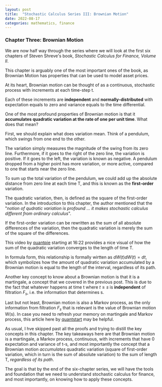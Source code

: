 ```yaml
---
layout: post
title:  "Stochastic Calculus Series III: Brownian Motion"
date: 2022-08-17
categories: mathematics, finance
---
```


### Chapter Three: Brownian Motion ### 

We are now half way through the series where we will look at the first six chapters of Steven Shreve's book, *Stochastic Calculus for Finance, Volume II*. 

This chapter is arguably one of the most important ones of the book, as Brownian Motion has properties that can be used to model asset prices. 

At its heart, Brownian motion can be thought of as a continuous, stochastic process with increments at each time-step t. 

Each of these increments are **independent** and **normally-distributed** with expectation equals to zero and variance equals to the time differential.

One of the most profound properties of Brownian motion is that it **accumulates quadratic variation at the rate of one per unit time**. What does that mean? 

First, we should explain what does variation mean. Think of a pendulum, which swings from one end to the other. 

The variation simply measures the magnitude of the swing from its zero line. Furthermore, if it goes to the right of the zero line, the variation is positive. If it goes to the left, the variation is known as negative. A pendulum dropped from a higher point has more variation, or more active, compared to one that starts near the zero line.

To sum up the total variation of the pendulum, we could add up the absolute distance from zero line at each time T, and this is known as the **first-order** variation. 

The quadratic variation, then, is defined as the square of the first-order variation. In the introduction to this chapter, the author mentioned that the "*notion of qudratic variation is profound ... it makes stochastic calculus different from ordinary calculus*".

If the first-order variation can be rewritten as the sum of all absolute differences of the variation, then the quadratic variation is merely the sum of the square of the differences. 

This video by [quantpie](https://www.youtube.com/watch?v=AptlhWEgOto) starting at 16:22 provides a nice visual of how the sum of the quadratic variation converges to the length of time T. 

In formula form, this relationship is formally wirtten as $dW(t)dW(t) = dt$, which symbolizes how the amount of quadratic variation accumulated by a Brownian motion is equal to the length of the interval, regardless of its path.

Another key concept to know about a Brownian motion is that it is a martingale, a concept that we covered in the previous post. This is due to the fact that whatever happens at time t where $t \geq s$ is **independent** of filtration $F_s$, i.e. the information that determines s. 

Last but not least, Brownian motion is also a Markov process, as the only information from filtration $F_s$ that is relevant is the value of Brownian motion W(s). In case you need to refresh your memory on martingale and Markov process, this article here by [quantstart](https://www.quantstart.com/articles/The-Markov-and-Martingale-Properties/) may be helpful.

As usual, I hve skipped past all the proofs and trying to distill the key concepts in this chapter. The key takeaways here are that Brownian motion is a martingale, a Markov process, continuous, with increments that have 0 expectation and variance of t-s, and most importantly the concept that a Brownian motion *accumulates* quadratic variation (square of first-order variation, which in turn is the sum of absolute variation) to the sum of length T, *regardless of its path*. 

The goal is that by the end of the six-chapter series, we will have the tools and foundation that we need to understand stochastic calculus for finance, and most importantly, on knowing how to apply these concepts. 